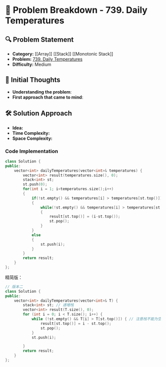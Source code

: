 # 📌 Problem Breakdown - 739. Daily Temperatures

## 🔍 Problem Statement
- **Category:**  [[Array]] [[Stack]] [[Monotonic Stack]]
- **Problem:** [739. Daily Temperatures](https://leetcode.com/problems/daily-temperatures/)
- **Difficulty:**  Medium 

## 🧠 Initial Thoughts
- **Understanding the problem**:  
- **First approach that came to mind**:  

## 🛠 Solution Approach
- **Idea:**  
- **Time Complexity:**  
- **Space Complexity:**  

### **Code Implementation**
```c++
class Solution {
public:
    vector<int> dailyTemperatures(vector<int>& temperatures) {
        vector<int> result(temperatures.size(), 0);
        stack<int> st;
        st.push(0);
        for(int i = 1; i<temperatures.size();i++)
        {
            if(!st.empty() && temperatures[i] > temperatures[st.top()])
            {
                while(!st.empty() && temperatures[i] > temperatures[st.top()])
                {
                    result[st.top()] = (i-st.top());
                    st.pop();
                }
            }
            else
            {
                st.push(i);
            }
        }
        return result;
    }
};
```


精简版：
```cpp
// 版本二
class Solution {
public:
    vector<int> dailyTemperatures(vector<int>& T) {
        stack<int> st; // 递增栈
        vector<int> result(T.size(), 0);
        for (int i = 0; i < T.size(); i++) {
            while (!st.empty() && T[i] > T[st.top()]) { // 注意栈不能为空
                result[st.top()] = i - st.top();
                st.pop();
            }
            st.push(i);

        }
        return result;
    }
};
```